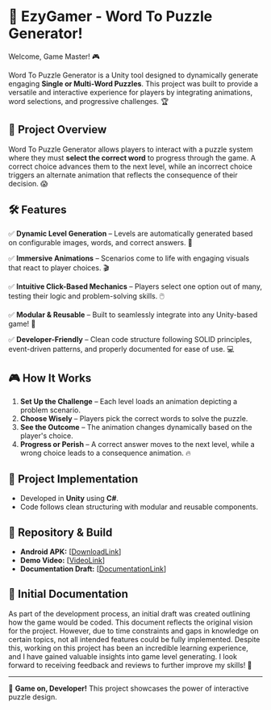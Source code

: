 # 🧩 EzyGamer - Word To Puzzle Generator!

Welcome, Game Master! 🎮

Word To Puzzle Generator is a Unity tool designed to dynamically generate engaging **Single or Multi-Word Puzzles**. This project was built to provide a versatile and interactive experience for players by integrating animations, word selections, and progressive challenges. 🏆

## 🎯 Project Overview

Word To Puzzle Generator allows players to interact with a puzzle system where they must **select the correct word** to progress through the game. A correct choice advances them to the next level, while an incorrect choice triggers an alternate animation that reflects the consequence of their decision. 😱

## 🛠️ Features

✅ **Dynamic Level Generation** – Levels are automatically generated based on configurable images, words, and correct answers. 📜

✅ **Immersive Animations** – Scenarios come to life with engaging visuals that react to player choices. 🎬

✅ **Intuitive Click-Based Mechanics** – Players select one option out of many, testing their logic and problem-solving skills. 🖱️

✅ **Modular & Reusable** – Built to seamlessly integrate into any Unity-based game! 🔄

✅ **Developer-Friendly** – Clean code structure following SOLID principles, event-driven patterns, and properly documented for ease of use. 💻

## 🎮 How It Works

1. **Set Up the Challenge** – Each level loads an animation depicting a problem scenario.
2. **Choose Wisely** – Players pick the correct words to solve the puzzle.
3. **See the Outcome** – The animation changes dynamically based on the player's choice.
4. **Progress or Perish** – A correct answer moves to the next level, while a wrong choice leads to a consequence animation. 🔥

## 🚀 Project Implementation

- Developed in **Unity** using **C#**.
- Code follows clean structuring with modular and reusable components.

## 📂 Repository & Build

- **Android APK:** [[DownloadLink](https://github.com/YoustinaMitsho/Word-Puzzle-Tool/blob/main/Word%20To%20Puzzle%20Generator.apk)]
- **Demo Video:** [[VideoLink](https://github.com/YoustinaMitsho/Word-Puzzle-Tool/blob/main/Word%20To%20Puzzle%20Generator.mp4)]
- **Documentation Draft:** [[DocumentationLink](https://github.com/YoustinaMitsho/Word-Puzzle-Tool/blob/main/Initial%20draft%20.pdf)]

## 📜 **Initial Documentation**

As part of the development process, an initial draft was created outlining how the game would be coded. This document reflects the original vision for the project. However, due to time constraints and gaps in knowledge on certain topics, not all intended features could be fully implemented. Despite this, working on this project has been an incredible learning experience, and I have gained valuable insights into game level generating. I look forward to receiving feedback and reviews to further improve my skills! 🚀

---
👾 **Game on, Developer!** This project showcases the power of interactive puzzle design. 
